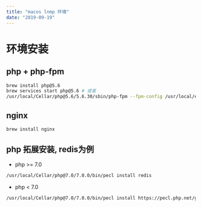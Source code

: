 ```yaml
---
title: "macos lnmp 环境"
date: "2019-09-19"
---
```



# 环境安装
## php + php-fpm
```sh
brew install php@5.6
brew services start php@5.6 # 或者
/usr/local/Cellar/php@5.6/5.6.30/sbin/php-fpm --fpm-config /usr/local/etc/php/5.6/php-fpm.conf
```
## nginx
```sh
brew install nginx
```
## php 拓展安装, redis为例
  * php >= 7.0 
  ```sh
  /usr/local/Cellar/php@7.0/7.0.0/bin/pecl install redis
  ```

  * php < 7.0 
  ```sh
  /usr/local/Cellar/php@7.0/7.0.0/bin/pecl install https://pecl.php.net/get/redis-2.2.8.tgz
  ```


